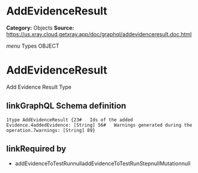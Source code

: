 # AddEvidenceResult

**Category:** Objects
**Source:** https://us.xray.cloud.getxray.app/doc/graphql/addevidenceresult.doc.html

*menu* Types OBJECT
 # AddEvidenceResult
 Add Evidence Result Type

## linkGraphQL Schema definition
 `1type AddEvidenceResult {23#   Ids of the added Evidence.4addedEvidence: [String] 56#   Warnings generated during the operation.7warnings: [String] 89}`
## linkRequired by
 - addEvidenceToTestRunnulladdEvidenceToTestRunStepnullMutationnull